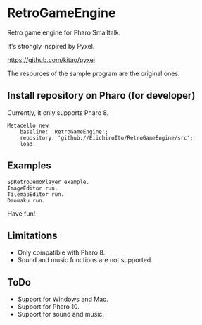 # RetroGameEngine
Retro game engine for Pharo Smalltalk.

It's strongly inspired by Pyxel.

https://github.com/kitao/pyxel

The resources of the sample program are the original ones.

## Install repository on Pharo (for developer)
Currently, it only supports Pharo 8. 

```
Metacello new
    baseline: 'RetroGameEngine';
    repository: 'github://EiichiroIto/RetroGameEngine/src';
    load.
```

## Examples

```
SpRetroDemoPlayer example.
ImageEditor run.
TilemapEditor run.
Danmaku run.
```

Have fun!

## Limitations
- Only compatible with Pharo 8.
- Sound and music functions are not supported.

## ToDo
- Support for Windows and Mac.
- Support for Pharo 10.
- Support for sound and music.
